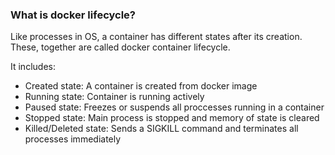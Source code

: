 ### What is docker lifecycle?

Like processes in OS, a container has different states after its creation. These, together are called docker container lifecycle.

It includes:
- Created state: A container is created from docker image
- Running state: Container is running actively
- Paused state: Freezes or suspends all proccesses running in a container
- Stopped state: Main process is stopped and memory of state is cleared
- Killed/Deleted state: Sends a SIGKILL command and terminates all processes immediately

